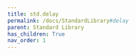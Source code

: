 ```yaml
---
title: std.delay
permalink: /docs/StandardLibrary#delay
parent: Standard Library
has_children: True
nav_order: 1
---
```

